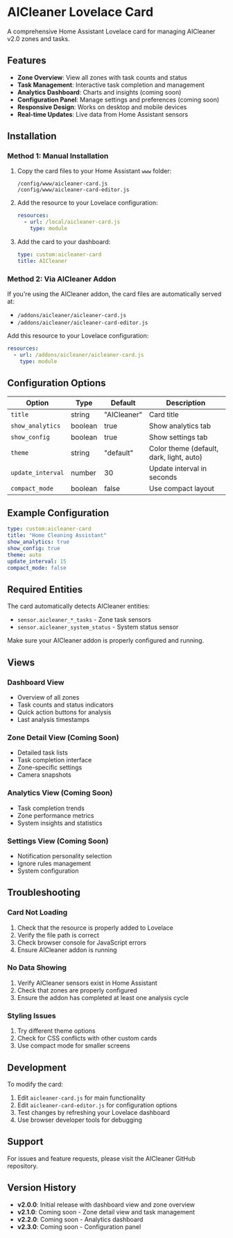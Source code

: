 # AICleaner Lovelace Card

A comprehensive Home Assistant Lovelace card for managing AICleaner v2.0 zones and tasks.

## Features

- **Zone Overview**: View all zones with task counts and status
- **Task Management**: Interactive task completion and management
- **Analytics Dashboard**: Charts and insights (coming soon)
- **Configuration Panel**: Manage settings and preferences (coming soon)
- **Responsive Design**: Works on desktop and mobile devices
- **Real-time Updates**: Live data from Home Assistant sensors

## Installation

### Method 1: Manual Installation

1. Copy the card files to your Home Assistant `www` folder:
   ```
   /config/www/aicleaner-card.js
   /config/www/aicleaner-card-editor.js
   ```

2. Add the resource to your Lovelace configuration:
   ```yaml
   resources:
     - url: /local/aicleaner-card.js
       type: module
   ```

3. Add the card to your dashboard:
   ```yaml
   type: custom:aicleaner-card
   title: AICleaner
   ```

### Method 2: Via AICleaner Addon

If you're using the AICleaner addon, the card files are automatically served at:
- `/addons/aicleaner/aicleaner-card.js`
- `/addons/aicleaner/aicleaner-card-editor.js`

Add this resource to your Lovelace configuration:
```yaml
resources:
  - url: /addons/aicleaner/aicleaner-card.js
    type: module
```

## Configuration Options

| Option | Type | Default | Description |
|--------|------|---------|-------------|
| `title` | string | "AICleaner" | Card title |
| `show_analytics` | boolean | true | Show analytics tab |
| `show_config` | boolean | true | Show settings tab |
| `theme` | string | "default" | Color theme (default, dark, light, auto) |
| `update_interval` | number | 30 | Update interval in seconds |
| `compact_mode` | boolean | false | Use compact layout |

## Example Configuration

```yaml
type: custom:aicleaner-card
title: "Home Cleaning Assistant"
show_analytics: true
show_config: true
theme: auto
update_interval: 15
compact_mode: false
```

## Required Entities

The card automatically detects AICleaner entities:

- `sensor.aicleaner_*_tasks` - Zone task sensors
- `sensor.aicleaner_system_status` - System status sensor

Make sure your AICleaner addon is properly configured and running.

## Views

### Dashboard View
- Overview of all zones
- Task counts and status indicators
- Quick action buttons for analysis
- Last analysis timestamps

### Zone Detail View (Coming Soon)
- Detailed task lists
- Task completion interface
- Zone-specific settings
- Camera snapshots

### Analytics View (Coming Soon)
- Task completion trends
- Zone performance metrics
- System insights and statistics

### Settings View (Coming Soon)
- Notification personality selection
- Ignore rules management
- System configuration

## Troubleshooting

### Card Not Loading
1. Check that the resource is properly added to Lovelace
2. Verify the file path is correct
3. Check browser console for JavaScript errors
4. Ensure AICleaner addon is running

### No Data Showing
1. Verify AICleaner sensors exist in Home Assistant
2. Check that zones are properly configured
3. Ensure the addon has completed at least one analysis cycle

### Styling Issues
1. Try different theme options
2. Check for CSS conflicts with other custom cards
3. Use compact mode for smaller screens

## Development

To modify the card:

1. Edit `aicleaner-card.js` for main functionality
2. Edit `aicleaner-card-editor.js` for configuration options
3. Test changes by refreshing your Lovelace dashboard
4. Use browser developer tools for debugging

## Support

For issues and feature requests, please visit the AICleaner GitHub repository.

## Version History

- **v2.0.0**: Initial release with dashboard view and zone overview
- **v2.1.0**: Coming soon - Zone detail view and task management
- **v2.2.0**: Coming soon - Analytics dashboard
- **v2.3.0**: Coming soon - Configuration panel
